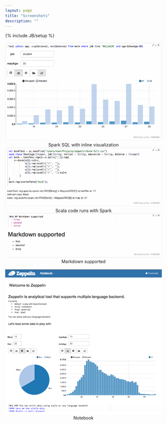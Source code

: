 ```yaml
---
layout: page
title: "Screenshots"
description: ""
---
```

<!--
Licensed under the Apache License, Version 2.0 (the "License");
you may not use this file except in compliance with the License.
You may obtain a copy of the License at

http://www.apache.org/licenses/LICENSE-2.0

Unless required by applicable law or agreed to in writing, software
distributed under the License is distributed on an "AS IS" BASIS,
WITHOUT WARRANTIES OR CONDITIONS OF ANY KIND, either express or implied.
See the License for the specific language governing permissions and
limitations under the License.
-->
{% include JB/setup %}

<div class="row">
     <div class="col-md-3">
          <a href="assets/themes/zeppelin/img/screenshots/sparksql.png"><img class="thumbnail" src="assets/themes/zeppelin/img/screenshots/sparksql.png" /></a>
          <center>Spark SQL with inline visualization</center>
     </div>
     <div class="col-md-3">
          <a href="assets/themes/zeppelin/img/screenshots/spark.png"><img class="thumbnail" src="assets/themes/zeppelin/img/screenshots/spark.png" /></a>
          <center>Scala code runs with Spark</center>
     </div>
     <div class="col-md-3">
          <a href="assets/themes/zeppelin/img/screenshots/markdown.png"><img class="thumbnail" src="assets/themes/zeppelin/img/screenshots/markdown.png" /></a>
          <center>Markdown supported</center>
     </div>
</div>
<br />
<div class="row">
     <div class="col-md-3">
          <a href="assets/themes/zeppelin/img/screenshots/notebook.png"><img class="thumbnail" src="assets/themes/zeppelin/img/screenshots/notebook.png" /></a>
          <center>Notebook</center>
     </div>
     <div class="col-md-3">
     </div>
     <div class="col-md-3">
     </div>
</div>
